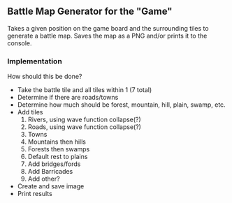 ## Battle Map Generator for the "Game"

Takes a given position on the game board and the surrounding tiles to generate a battle map. Saves the map as a PNG and/or prints it to the console.

### Implementation

How should this be done?

- Take the battle tile and all tiles within 1 (7 total)
- Determine if there are roads/towns
- Determine how much should be forest, mountain, hill, plain, swamp, etc.
- Add tiles
    1. Rivers, using wave function collapse(?)
    1. Roads, using wave function collapse(?)
    1. Towns
    1. Mountains then hills
    1. Forests then swamps
    1. Default rest to plains
    1. Add bridges/fords
    1. Add Barricades
    1. Add other?
- Create and save image
- Print results